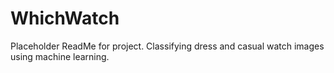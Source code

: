 # WhichWatch

Placeholder ReadMe for project. Classifying dress and casual watch images using machine learning.
